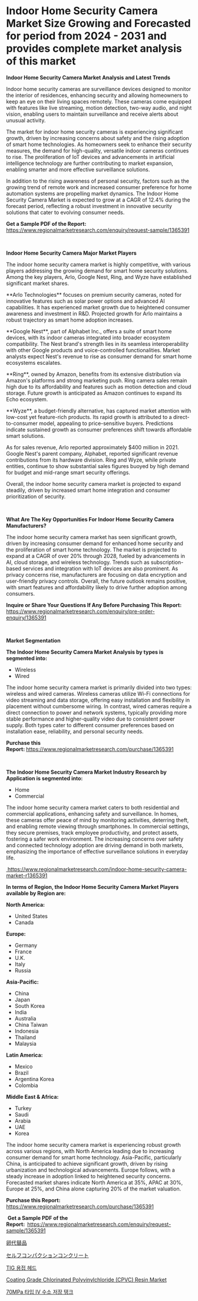 <p><h1>Indoor Home Security Camera Market Size Growing and Forecasted for period from 2024 - 2031 and provides complete market analysis of this market</h1></p><p><strong>Indoor Home Security Camera Market Analysis and Latest Trends</strong></p>
<p><p>Indoor home security cameras are surveillance devices designed to monitor the interior of residences, enhancing security and allowing homeowners to keep an eye on their living spaces remotely. These cameras come equipped with features like live streaming, motion detection, two-way audio, and night vision, enabling users to maintain surveillance and receive alerts about unusual activity.</p><p>The market for indoor home security cameras is experiencing significant growth, driven by increasing concerns about safety and the rising adoption of smart home technologies. As homeowners seek to enhance their security measures, the demand for high-quality, versatile indoor cameras continues to rise. The proliferation of IoT devices and advancements in artificial intelligence technology are further contributing to market expansion, enabling smarter and more effective surveillance solutions.</p><p>In addition to the rising awareness of personal security, factors such as the growing trend of remote work and increased consumer preference for home automation systems are propelling market dynamics. The Indoor Home Security Camera Market is expected to grow at a CAGR of 12.4% during the forecast period, reflecting a robust investment in innovative security solutions that cater to evolving consumer needs.</p></p>
<p><strong>Get a Sample PDF of the Report:&nbsp;</strong> <a href="https://www.regionalmarketresearch.com/enquiry/request-sample/1365391">https://www.regionalmarketresearch.com/enquiry/request-sample/1365391</a></p>
<p>&nbsp;</p>
<p><strong>Indoor Home Security Camera Major Market Players</strong></p>
<p><p>The indoor home security camera market is highly competitive, with various players addressing the growing demand for smart home security solutions. Among the key players, Arlo, Google Nest, Ring, and Wyze have established significant market shares.</p><p>**Arlo Technologies** focuses on premium security cameras, noted for innovative features such as solar power options and advanced AI capabilities. It has experienced market growth due to heightened consumer awareness and investment in R&D. Projected growth for Arlo maintains a robust trajectory as smart home adoption increases.</p><p>**Google Nest**, part of Alphabet Inc., offers a suite of smart home devices, with its indoor cameras integrated into broader ecosystem compatibility. The Nest brand's strength lies in its seamless interoperability with other Google products and voice-controlled functionalities. Market analysts expect Nest's revenue to rise as consumer demand for smart home ecosystems escalates.</p><p>**Ring**, owned by Amazon, benefits from its extensive distribution via Amazon's platforms and strong marketing push. Ring camera sales remain high due to its affordability and features such as motion detection and cloud storage. Future growth is anticipated as Amazon continues to expand its Echo ecosystem.</p><p>**Wyze**, a budget-friendly alternative, has captured market attention with low-cost yet feature-rich products. Its rapid growth is attributed to a direct-to-consumer model, appealing to price-sensitive buyers. Predictions indicate sustained growth as consumer preferences shift towards affordable smart solutions.</p><p>As for sales revenue, Arlo reported approximately $400 million in 2021. Google Nest's parent company, Alphabet, reported significant revenue contributions from its hardware division. Ring and Wyze, while private entities, continue to show substantial sales figures buoyed by high demand for budget and mid-range smart security offerings.</p><p>Overall, the indoor home security camera market is projected to expand steadily, driven by increased smart home integration and consumer prioritization of security.</p></p>
<p>&nbsp;</p>
<p><strong>What Are The Key Opportunities For Indoor Home Security Camera Manufacturers?</strong></p>
<p><p>The indoor home security camera market has seen significant growth, driven by increasing consumer demand for enhanced home security and the proliferation of smart home technology. The market is projected to expand at a CAGR of over 20% through 2028, fueled by advancements in AI, cloud storage, and wireless technology. Trends such as subscription-based services and integration with IoT devices are also prominent. As privacy concerns rise, manufacturers are focusing on data encryption and user-friendly privacy controls. Overall, the future outlook remains positive, with smart features and affordability likely to drive further adoption among consumers.</p></p>
<p><strong>Inquire or Share Your Questions If Any Before Purchasing This Report:</strong> <a href="https://www.regionalmarketresearch.com/enquiry/pre-order-enquiry/1365391">https://www.regionalmarketresearch.com/enquiry/pre-order-enquiry/1365391</a></p>
<p>&nbsp;</p>
<p><strong>Market Segmentation</strong></p>
<p><strong>The Indoor Home Security Camera Market Analysis by types is segmented into:</strong></p>
<p><ul><li>Wireless</li><li>Wired</li></ul></p>
<p><p>The indoor home security camera market is primarily divided into two types: wireless and wired cameras. Wireless cameras utilize Wi-Fi connections for video streaming and data storage, offering easy installation and flexibility in placement without cumbersome wiring. In contrast, wired cameras require a direct connection to power and network systems, typically providing more stable performance and higher-quality video due to consistent power supply. Both types cater to different consumer preferences based on installation ease, reliability, and personal security needs.</p></p>
<p><strong>Purchase this Report:&nbsp;</strong><a href="https://www.regionalmarketresearch.com/purchase/1365391">https://www.regionalmarketresearch.com/purchase/1365391</a></p>
<p>&nbsp;</p>
<p><strong>The Indoor Home Security Camera Market Industry Research by Application is segmented into:</strong></p>
<p><ul><li>Home</li><li>Commercial</li></ul></p>
<p><p>The indoor home security camera market caters to both residential and commercial applications, enhancing safety and surveillance. In homes, these cameras offer peace of mind by monitoring activities, deterring theft, and enabling remote viewing through smartphones. In commercial settings, they secure premises, track employee productivity, and protect assets, fostering a safer work environment. The increasing concerns over safety and connected technology adoption are driving demand in both markets, emphasizing the importance of effective surveillance solutions in everyday life.</p></p>
<p><a href="https://www.regionalmarketresearch.com/indoor-home-security-camera-market-r1365391">&nbsp;https://www.regionalmarketresearch.com/indoor-home-security-camera-market-r1365391</a></p>
<p><strong>In terms of Region, the Indoor Home Security Camera Market Players available by Region are:</strong></p>
<p>
    <p> <strong> North America: </strong>
        <ul>
            <li>United States</li>
            <li>Canada</li>
        </ul>
        </p> 
    <p> <strong> Europe: </strong>
        <ul>
            <li>Germany</li>
            <li>France</li>
            <li>U.K.</li>
            <li>Italy</li>
            <li>Russia</li>
        </ul>
        </p> 
    <p> <strong> Asia-Pacific: </strong>
        <ul>
            <li>China</li>
            <li>Japan</li>
            <li>South Korea</li>
            <li>India</li>
            <li>Australia</li>
            <li>China Taiwan</li>
            <li>Indonesia</li>
            <li>Thailand</li>
            <li>Malaysia</li>
        </ul>
        </p> 
    <p> <strong> Latin America: </strong>
        <ul>
            <li>Mexico</li>
            <li>Brazil</li>
            <li>Argentina Korea</li>
            <li>Colombia</li>
        </ul>
        </p> 
    <p> <strong> Middle East & Africa: </strong>
        <ul>
            <li>Turkey</li>
            <li>Saudi</li>
            <li>Arabia</li>
            <li>UAE</li>
            <li>Korea</li>
        </ul>
    </p>
    </p>
<p><p>The indoor home security camera market is experiencing robust growth across various regions, with North America leading due to increasing consumer demand for smart home technology. Asia-Pacific, particularly China, is anticipated to achieve significant growth, driven by rising urbanization and technological advancements. Europe follows, with a steady increase in adoption linked to heightened security concerns. Forecasted market shares indicate North America at 35%, APAC at 30%, Europe at 25%, and China alone capturing 20% of the market valuation.</p></p>
<p><strong>Purchase this Report: </strong><a href="https://www.regionalmarketresearch.com/purchase/1365391">https://www.regionalmarketresearch.com/purchase/1365391</a></p>
<p>&nbsp;<strong>Get a Sample PDF of the Report:&nbsp;&nbsp;</strong><a href="https://www.regionalmarketresearch.com/enquiry/request-sample/1365391">https://www.regionalmarketresearch.com/enquiry/request-sample/1365391</a></p>
<p><strong></strong></p>
<p><p><a href="https://medium.com/@randallrunte2023/%E5%8D%B5%E4%BB%A3%E6%9B%BF%E5%93%81%E7%94%A3%E6%A5%AD%E3%82%A4%E3%83%B3%E3%82%B5%E3%82%A4%E3%83%88%E3%83%AC%E3%83%9D%E3%83%BC%E3%83%88-%E5%8D%B5%E4%BB%A3%E6%9B%BF%E5%93%81%E5%B8%82%E5%A0%B4%E3%81%AE%E3%83%88%E3%83%AC%E3%83%B3%E3%83%89-%E5%BF%9C%E7%94%A8-%E3%81%8A%E3%82%88%E3%81%B3%E7%AB%B6%E4%BA%89%E7%92%B0%E5%A2%83%E3%81%AE%E5%88%86%E6%9E%90-2024%E5%B9%B4-2031%E5%B9%B4-96d38e27336a?postPublishedType=repub">卵代替品</a></p><p><a href="https://medium.com/@randallrunte2023/%E9%9D%A9%E6%96%B0%E7%9A%84%E3%81%AA%E6%88%90%E9%95%B7-%E3%82%B0%E3%83%AD%E3%83%BC%E3%83%90%E3%83%AB%E3%81%AA%E3%82%BB%E3%83%AB%E3%83%95%E3%82%B3%E3%83%B3%E3%83%91%E3%82%AF%E3%83%86%E3%82%A3%E3%83%B3%E3%82%B0%E3%82%B3%E3%83%B3%E3%82%AF%E3%83%AA%E3%83%BC%E3%83%88%E5%B8%82%E5%A0%B4%E3%81%AE%E5%8B%95%E5%90%91%E5%88%86%E6%9E%90-2024-2031-f3a53d99ae7d">セルフコンパクションコンクリート</a></p><p><a href="https://medium.com/@austinalvarez1901/tig-%EC%9A%A9%EC%A0%91-%ED%97%A4%EB%93%9C-%EC%8B%9C%EC%9E%A5-%EB%8F%99%ED%96%A5-%EB%B0%8F-%EC%8B%9C%EC%9E%A5-%EC%84%B1%EC%9E%A5-%EC%A0%84%EB%A7%9D-2024-2031-8c232d12f025?postPublishedType=repub">TIG 용접 헤드</a></p><p><a href="https://issuu.com/reportprime-2/docs/coating-grade-chlorinated-polyvinyl_4ddb505e03ffcc">Coating Grade Chlorinated Polyvinylchloride (CPVC) Resin Market</a></p><p><a href="https://medium.com/@austinalvarez1901/%EC%A0%84%EB%9E%B5%EC%A0%81-%EB%A1%9C%EB%93%9C%EB%A7%B5-%EA%B8%80%EB%A1%9C%EB%B2%8C-70mpa-%ED%83%80%EC%9E%85-iv-%EC%88%98%EC%86%8C-%EC%A0%80%EC%9E%A5-%ED%83%B1%ED%81%AC-%EC%8B%9C%EC%9E%A5-%ED%86%B5%EC%B0%B0%EB%A0%A5-%EB%B0%8F-%EA%B8%B0%ED%9A%8C-2024-2031-e32be14f2ed3?postPublishedType=repub">70MPa 타입 IV 수소 저장 탱크</a></p></p>